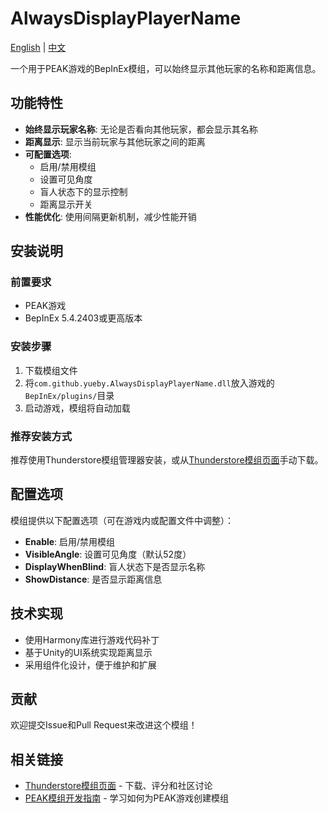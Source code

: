 # AlwaysDisplayPlayerName

[English](README.md) | [中文](README_CN.md)

一个用于PEAK游戏的BepInEx模组，可以始终显示其他玩家的名称和距离信息。

## 功能特性

- **始终显示玩家名称**: 无论是否看向其他玩家，都会显示其名称
- **距离显示**: 显示当前玩家与其他玩家之间的距离
- **可配置选项**: 
  - 启用/禁用模组
  - 设置可见角度
  - 盲人状态下的显示控制
  - 距离显示开关
- **性能优化**: 使用间隔更新机制，减少性能开销

## 安装说明

### 前置要求
- PEAK游戏
- BepInEx 5.4.2403或更高版本

### 安装步骤
1. 下载模组文件
2. 将`com.github.yueby.AlwaysDisplayPlayerName.dll`放入游戏的`BepInEx/plugins/`目录
3. 启动游戏，模组将自动加载

### 推荐安装方式
推荐使用Thunderstore模组管理器安装，或从[Thunderstore模组页面](https://thunderstore.io/c/peak/p/Yueby/AlwaysDisplayPlayerName/)手动下载。

## 配置选项

模组提供以下配置选项（可在游戏内或配置文件中调整）：

- **Enable**: 启用/禁用模组
- **VisibleAngle**: 设置可见角度（默认52度）
- **DisplayWhenBlind**: 盲人状态下是否显示名称
- **ShowDistance**: 是否显示距离信息

## 技术实现

- 使用Harmony库进行游戏代码补丁
- 基于Unity的UI系统实现距离显示
- 采用组件化设计，便于维护和扩展

## 贡献

欢迎提交Issue和Pull Request来改进这个模组！

## 相关链接

- [Thunderstore模组页面](https://thunderstore.io/c/peak/p/Yueby/AlwaysDisplayPlayerName/) - 下载、评分和社区讨论
- [PEAK模组开发指南](https://peakmodding.github.io/getting-started/overview/) - 学习如何为PEAK游戏创建模组
